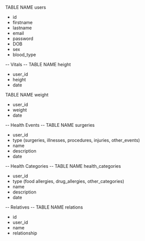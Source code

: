 TABLE NAME users
- id
- firstname
- lastname
- email
- password
- DOB
- sex
- blood_type

<!-- CREATE TABLE users (
  id SERIAL PRIMARY KEY,
  firstname TEXT,
  lastname TEXT,
  email TEXT,
  password TEXT
  );

  INSERT INTO users VALUES (1,'john', 'doe', 'john@email.com', 'password');
  INSERT INTO users VALUES (2,'jane', 'doe', 'jane@email.com', 'password2');
  INSERT INTO users VALUES (3,'jim', 'doe', 'jim@email.com', 'password3');
  INSERT INTO users VALUES (4,'jess', 'doe', 'jess@email.com', 'password4');
 -->


-- Vitals --
TABLE NAME height
- user_id
- height
- date

TABLE NAME weight
- user_id
- weight
- date

-- Health Events --
TABLE NAME surgeries
- user_id
- type (surgeries, illnesses, procedures, injuries, other_events)
- name
- description
- date


-- Health Categories --
TABLE NAME health_categories
- user_id
- type (food allergies, drug_allergies, other_categories)
- name
- description
- date

-- Relatives --
TABLE NAME relations
- id
- user_id
- name
- relationship
